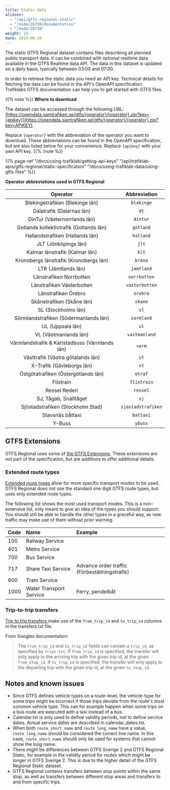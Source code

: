 ```yaml
---
title: Static data 
aliases: 
  - "/api/gtfs-regional-static"
  - "/node/26738/documentation"
  - "/node/26738"
weight: 10
date: 2019-06-10
---
```


The static GTFS Regional dataset contains files describing all planned public transport data. It can be combined 
with optional realtime data available in the GTFS Realtime data API. 
The data in this dataset is updated on a daily basis, typically between 03:00 and 07:00.

In order to retrieve the static data you need an API key. Technical details for fetching the data can be found in the
API's OpenAPI specification. Trafiklabs GTFS documentation can help you to get started with GTFS files. 

{{% note %}}
**Where to download**

The dataset can be accessed through the following URL:
[https://opendata.samtrafiken.se/gtfs/{operator}/{operator}.zip?key={apikey}](https://opendata.samtrafiken.se/gtfs/{operator}/{operator}.zip?key=APIKEY).

Replace `{operator}` with the abbreviation of the operator you want to download. These abbreviations can be found in the 
OpenAPI specification, but are also listed below for your convenience. Replace `{apikey}` with your own API key. 
{{% /note %}}

{{% page-ref "/docs/using-trafiklab/getting-api-keys" "/api/trafiklab-apis/gtfs-regional/static-specification" 
"/docs/using-trafiklab-data/using-gtfs-files"  %}}

**Operator abbreviations used in GTFS Regional**

|                    Operator                    |    Abbreviation    |
|:----------------------------------------------:|:------------------:|
|        Blekingetrafiken (Blekinge län)         |     `blekinge`     |
|           Dalatrafik (Dalarnas län)            |        `dt`        |
|          DinTur (Västernorrlands län)          |      `dintur`      |
|    Gotlands kollektivtrafik (Gotlands län)     |     `gotland`      |
|        Hallandstrafiken (Hallands län)         |     `halland`      |
|              JLT (Jönköpings län)              |       `jlt`        |
|         Kalmar länstrafik (Kalmar län)         |       `klt`        |
|     Kronobergs länstrafik (Kronobergs län)     |      `krono`       |
|              LTR (Jämtlands län)               |     `jamtland`     |
|            Länstrafiken Norrbotten             |    `norrbotten`    |
|           Länstrafiken Västerbotten            |   `vasterbotten`   |
|              Länstrafiken Örebro               |      `orebro`      |
|           Skånetrafiken (Skåne län)            |      `skane`       |
|              SL (Stockholms län)               |        `sl`        |
|     Sörmlandstrafiken (Södermanlands län)      |     `sormland`     |
|                UL (Uppsala län)                |        `ul`        |
|             VL (Västmanlands län)              |   `vastmanland`    |
| Värmlandstrafik & Karlstadbuss (Värmlands län) |       `varm`       |
|       Västtrafik (Västra götalands län)        |        `vt`        |
|           X-Trafik (Gävleborgs län)            |        `xt`        |
|      Östgötatrafiken (Östergötlands län)       |      `otraf`       |
|                   Flixtrain                    |    `flixtrain`     |
|                 Ressel Rederi                  |      `ressel`      |
|             SJ, Tågab, Snälltåget              |        `sj`        |
|       Sjöstadstrafiken (Stockholm Stad)        | `sjostadstrafiken` |
|                Stavsnäs båttaxi                |     `battaxi`      |
|                     Y-Buss                     |      `ybuss`       |

## GTFS Extensions

GTFS Regional uses some of 
[the GTFS Extensions](https://developers.google.com/transit/gtfs/reference/gtfs-extensions).
These extensions are not part of the specification, but are additions to offer additional details. 

### Extended route types

[Extended route types](https://developers.google.com/transit/gtfs/reference/extended-route-types) allow for more
specific transport modes to be used. GTFS Regional does not use the standard one digit GTFS route types, but uses only
extended route types.

The following list shows the most used transport modes. This is a non-extensive list, only meant to give an idea of the
types you should support. You should still be able to handle the other types in a graceful way, as new traffic may make
use of them without prior warning.

| Code | Name | Example |
| :--- | :--- | :--- |
| 100 | Railway Service |  |
| 401 | Metro Service |  |
| 700 | Bus Service |  |
| 717 | Share Taxi Service | Advance order traffic (Förbeställningstrafik) |
| 900 | Tram Service |  |
| 1000 | Water Transport Service | Ferry, pendelbåt |

### Trip-to-trip transfers

[Trip to trip transfers ](https://developers.google.com/transit/gtfs/reference/gtfs-extensions#TripToTripTransfers) make
use of the `from_trip_id`  and `to_trip_id` columns in the transfers.txt file.

From Googles documentation:

> The `from_trip_id` and `to_trip_id` fields can contain a `trip_id`, as specified by `trips.txt`. If `from_trip_id` is
> specified, the transfer will only apply to the arriving trip with the given trip id, at the given `from_stop_id`. 
> If `to_trip_id` is specified, the transfer will only apply to the departing trip with the given trip id, at the 
> given `to_stop_id`.


## Notes and known issues

- Since GTFS defines vehicle types on a route-level, the vehicle-type for some trips might be incorrect if those 
  trips deviate from the route's most common vehicle type. This can for example happen when some trips on a bus 
  route are executed with a taxi instead of a bus.
- Calendar.txt is only used to define validity periods, not to define service dates. Actual service dates are 
  described in calendar_dates.txt.
- When both `route_short_name` and `route_long_name` have a value, `route_long_name` should be considered the correct 
  line name. In this case, `route_short_name` should only be used for systems that cannot show the long name.
- There might be differences between GTFS Sverige 2 and GTFS Regional Static, for example in the validity period for 
  routes which might be longer in GTFS Sverige 2. This is due to the higher detail of the GTFS Regional Static dataset.
- GTFS Regional contains transfers between stop points within the same stop, as well as transfers between different 
  stop areas and transfers to and from specific trips.